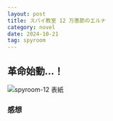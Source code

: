 ```yaml
---
layout: post
title: スパイ教室 12 万愚節のエルナ
category: novel
date: 2024-10-21
tag: spyroom
---
```


## 革命始動…！

![spyroom-12 表紙](https://x.com/take_machi_/status/1851228648722088421/photo/1)

### 感想
